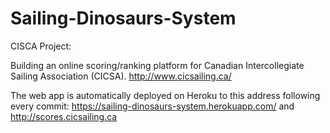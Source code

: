 # Sailing-Dinosaurs-System
CISCA Project:


Building an online scoring/ranking platform for Canadian Intercollegiate Sailing Association (CICSA). http://www.cicsailing.ca/


The web app is automatically deployed on Heroku to this address following every commit: https://sailing-dinosaurs-system.herokuapp.com/ and http://scores.cicsailing.ca
